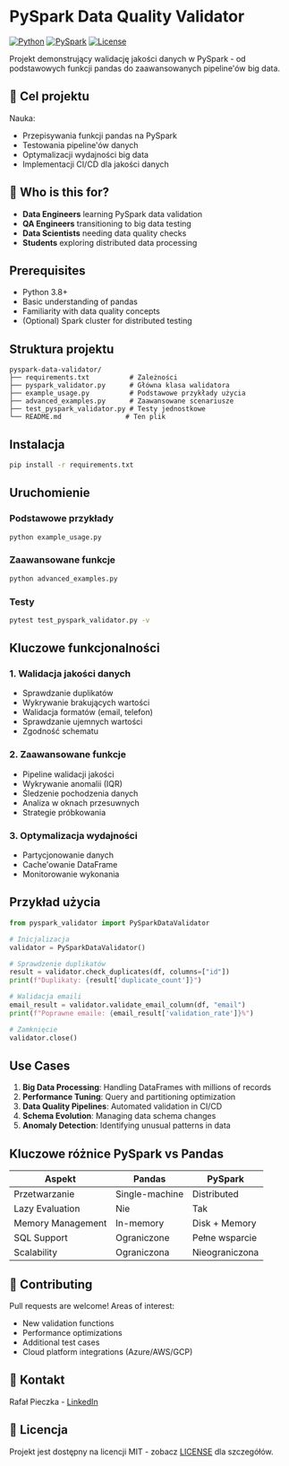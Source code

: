 # PySpark Data Quality Validator

[![Python](https://img.shields.io/badge/Python-3.8%2B-blue)](https://www.python.org/)
[![PySpark](https://img.shields.io/badge/PySpark-3.5.0-orange)](https://spark.apache.org/)
[![License](https://img.shields.io/badge/License-MIT-green.svg)](LICENSE)

Projekt demonstrujący walidację jakości danych w PySpark - od podstawowych funkcji pandas do zaawansowanych pipeline'ów big data.

## 🎯 Cel projektu

Nauka:
- Przepisywania funkcji pandas na PySpark
- Testowania pipeline'ów danych
- Optymalizacji wydajności big data
- Implementacji CI/CD dla jakości danych

## 👥 Who is this for?

- **Data Engineers** learning PySpark data validation
- **QA Engineers** transitioning to big data testing
- **Data Scientists** needing data quality checks
- **Students** exploring distributed data processing

## Prerequisites

- Python 3.8+
- Basic understanding of pandas
- Familiarity with data quality concepts
- (Optional) Spark cluster for distributed testing

## Struktura projektu

```
pyspark-data-validator/
├── requirements.txt          # Zależności
├── pyspark_validator.py      # Główna klasa walidatora
├── example_usage.py          # Podstawowe przykłady użycia
├── advanced_examples.py      # Zaawansowane scenariusze
├── test_pyspark_validator.py # Testy jednostkowe
└── README.md                # Ten plik
```

## Instalacja

```bash
pip install -r requirements.txt
```

## Uruchomienie

### Podstawowe przykłady
```bash
python example_usage.py
```

### Zaawansowane funkcje
```bash
python advanced_examples.py
```

### Testy
```bash
pytest test_pyspark_validator.py -v
```

## Kluczowe funkcjonalności

### 1. Walidacja jakości danych
- Sprawdzanie duplikatów
- Wykrywanie brakujących wartości
- Walidacja formatów (email, telefon)
- Sprawdzanie ujemnych wartości
- Zgodność schematu

### 2. Zaawansowane funkcje
- Pipeline walidacji jakości
- Wykrywanie anomalii (IQR)
- Śledzenie pochodzenia danych
- Analiza w oknach przesuwnych
- Strategie próbkowania

### 3. Optymalizacja wydajności
- Partycjonowanie danych
- Cache'owanie DataFrame
- Monitorowanie wykonania

## Przykład użycia

```python
from pyspark_validator import PySparkDataValidator

# Inicjalizacja
validator = PySparkDataValidator()

# Sprawdzenie duplikatów
result = validator.check_duplicates(df, columns=["id"])
print(f"Duplikaty: {result['duplicate_count']}")

# Walidacja emaili
email_result = validator.validate_email_column(df, "email")
print(f"Poprawne emaile: {email_result['validation_rate']}%")

# Zamknięcie
validator.close()
```

## Use Cases

1. **Big Data Processing**: Handling DataFrames with millions of records
2. **Performance Tuning**: Query and partitioning optimization
3. **Data Quality Pipelines**: Automated validation in CI/CD
4. **Schema Evolution**: Managing data schema changes
5. **Anomaly Detection**: Identifying unusual patterns in data

## Kluczowe różnice PySpark vs Pandas

| Aspekt | Pandas | PySpark |
|--------|--------|---------|
| Przetwarzanie | Single-machine | Distributed |
| Lazy Evaluation | Nie | Tak |
| Memory Management | In-memory | Disk + Memory |
| SQL Support | Ograniczone | Pełne wsparcie |
| Scalability | Ograniczona | Nieograniczona |

## 🤝 Contributing

Pull requests are welcome! Areas of interest:
- New validation functions
- Performance optimizations
- Additional test cases
- Cloud platform integrations (Azure/AWS/GCP)

## 📧 Kontakt

Rafał Pieczka - [LinkedIn](https://linkedin.com/in/rafal-pieczka)

## 📄 Licencja

Projekt jest dostępny na licencji MIT - zobacz [LICENSE](LICENSE) dla szczegółów.